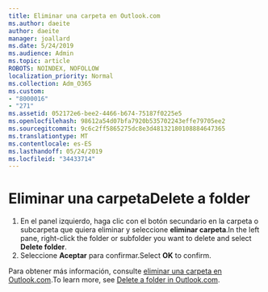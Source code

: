 ```yaml
---
title: Eliminar una carpeta en Outlook.com
ms.author: daeite
author: daeite
manager: joallard
ms.date: 5/24/2019
ms.audience: Admin
ms.topic: article
ROBOTS: NOINDEX, NOFOLLOW
localization_priority: Normal
ms.collection: Adm_O365
ms.custom:
- "8000016"
- "271"
ms.assetid: 052172e6-bee2-4466-b674-75187f0225e5
ms.openlocfilehash: 98612a54d07bfa7920b535702243effe79705ee2
ms.sourcegitcommit: 9c6c2ff5865275dc8e3d48132180108884647365
ms.translationtype: MT
ms.contentlocale: es-ES
ms.lasthandoff: 05/24/2019
ms.locfileid: "34433714"
---
```

# <a name="delete-a-folder"></a><span data-ttu-id="ba3f2-102">Eliminar una carpeta</span><span class="sxs-lookup"><span data-stu-id="ba3f2-102">Delete a folder</span></span>

1. <span data-ttu-id="ba3f2-103">En el panel izquierdo, haga clic con el botón secundario en la carpeta o subcarpeta que quiera eliminar y seleccione **eliminar carpeta**.</span><span class="sxs-lookup"><span data-stu-id="ba3f2-103">In the left pane, right-click the folder or subfolder you want to delete and select **Delete folder**.</span></span>
2. <span data-ttu-id="ba3f2-104">Seleccione **Aceptar** para confirmar.</span><span class="sxs-lookup"><span data-stu-id="ba3f2-104">Select **OK** to confirm.</span></span>

<span data-ttu-id="ba3f2-105">Para obtener más información, consulte [eliminar una carpeta en Outlook.com](https://go.microsoft.com/fwlink/p/?linkid=873134).</span><span class="sxs-lookup"><span data-stu-id="ba3f2-105">To learn more, see [Delete a folder in Outlook.com](https://go.microsoft.com/fwlink/p/?linkid=873134).</span></span>